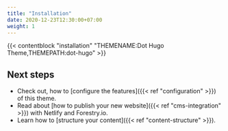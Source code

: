 ```yaml
---
title: "Installation"
date: 2020-12-23T12:30:00+07:00
weight: 1
---
```


{{< contentblock "installation" "THEMENAME:Dot Hugo Theme,THEMEPATH:dot-hugo" >}}

## Next steps

- Check out, how to [configure the features]({{< ref "configuration" >}}) of this theme.
- Read about [how to publish your new website]({{< ref "cms-integration" >}}) with Netlify and Forestry.io.
- Learn how to [structure your content]({{< ref "content-structure" >}}).


